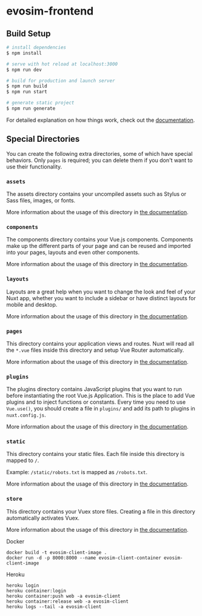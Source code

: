 # evosim-frontend

## Build Setup

```bash
# install dependencies
$ npm install

# serve with hot reload at localhost:3000
$ npm run dev

# build for production and launch server
$ npm run build
$ npm run start

# generate static project
$ npm run generate
```

For detailed explanation on how things work, check out the [documentation](https://nuxtjs.org).

## Special Directories

You can create the following extra directories, some of which have special behaviors. Only `pages` is required; you can
delete them if you don't want to use their functionality.

### `assets`

The assets directory contains your uncompiled assets such as Stylus or Sass files, images, or fonts.

More information about the usage of this directory
in [the documentation](https://nuxtjs.org/docs/2.x/directory-structure/assets).

### `components`

The components directory contains your Vue.js components. Components make up the different parts of your page and can be
reused and imported into your pages, layouts and even other components.

More information about the usage of this directory
in [the documentation](https://nuxtjs.org/docs/2.x/directory-structure/components).

### `layouts`

Layouts are a great help when you want to change the look and feel of your Nuxt app, whether you want to include a
sidebar or have distinct layouts for mobile and desktop.

More information about the usage of this directory
in [the documentation](https://nuxtjs.org/docs/2.x/directory-structure/layouts).

### `pages`

This directory contains your application views and routes. Nuxt will read all the `*.vue` files inside this directory
and setup Vue Router automatically.

More information about the usage of this directory
in [the documentation](https://nuxtjs.org/docs/2.x/get-started/routing).

### `plugins`

The plugins directory contains JavaScript plugins that you want to run before instantiating the root Vue.js Application.
This is the place to add Vue plugins and to inject functions or constants. Every time you need to use `Vue.use()`, you
should create a file in `plugins/` and add its path to plugins in `nuxt.config.js`.

More information about the usage of this directory
in [the documentation](https://nuxtjs.org/docs/2.x/directory-structure/plugins).

### `static`

This directory contains your static files. Each file inside this directory is mapped to `/`.

Example: `/static/robots.txt` is mapped as `/robots.txt`.

More information about the usage of this directory
in [the documentation](https://nuxtjs.org/docs/2.x/directory-structure/static).

### `store`

This directory contains your Vuex store files. Creating a file in this directory automatically activates Vuex.

More information about the usage of this directory
in [the documentation](https://nuxtjs.org/docs/2.x/directory-structure/store).

Docker

```shell
docker build -t evosim-client-image .
docker run -d -p 8000:8000 --name evosim-client-container evosim-client-image
```

Heroku

```shell
heroku login
heroku container:login
heroku container:push web -a evosim-client
heroku container:release web -a evosim-client
heroku logs --tail -a evosim-client
```

